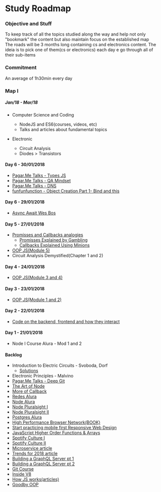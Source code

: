 # Study Roadmap

### Objective and Stuff
To keep track of all the topics studied along the way and help not only "bookmark" the content but also maintain focus on the established map</br>
The roads will be 3 months long containing cs and electronics content. The ideia is to pick one of them(cs or electronics) each day e go through all of their sub-items

### Commitment
An average of 1h30min every day

### Map I 
##### *Jan/18 - Mar/18*

* Computer Science and Coding
    * NodeJS and ES6(courses, videos, etc)
    * Talks and articles about fundamental topics

* Electronic
    * Circuit Analysis
    * Diodes > Transistors
    
#### Day 6 - 30/01/2018
* [Pagar.Me Talks - Types JS](https://www.youtube.com/watch?v=U-TG7iEZzVI)
* [Pagar.Me Talks - QA Mindset](https://www.youtube.com/watch?v=BFTAryFSNr0)
* [Pagar.Me Talks - DNS](https://www.youtube.com/watch?v=29SMsd_rwP4)
* [funfunfunction - Object Creation Part 1- Bind and this](https://www.youtube.com/watch?v=GhbhD1HR5vk)

#### Day 6 - 29/01/2018
* [Async Await Wes Bos](https://www.youtube.com/watch?v=9YkUCxvaLEk)

#### Day 5 - 27/01/2018
* [Promisses and Callbacks analogies](http://www.codeanalogies.com/)
   - [Promisses Explained by Gambling](https://medium.freecodecamp.org/javascript-promises-explained-by-gambling-at-a-casino-28ad4c5b2573)
   - [Callbacks Explained Using Minions](https://medium.freecodecamp.org/javascript-callbacks-explained-using-minions-da272f4d9bcd)
* [OOP JS(Module 5)](https://app.pluralsight.com/library/courses/javascript-es6-object-oriented-programming/table-of-contents)
* Circuit Analysis Demystified(Chapter 1 and 2)

#### Day 4 - 24/01/2018
* [OOP JS(Module 3 and 4)](https://app.pluralsight.com/library/courses/javascript-es6-object-oriented-programming/table-of-contents)

#### Day 3 - 23/01/2018
* [OOP JS(Module 1 and 2)](https://app.pluralsight.com/library/courses/javascript-es6-object-oriented-programming/table-of-contents)

#### Day 2 - 22/01/2018
* [Code on the backend, frontend and how they interact](https://hackernoon.com/in-simple-terms-backend-code-frontend-code-and-how-they-interact-2485c5a1bbd2)

#### Day 1 - 21/01/2018
* Node I Course Alura - Mod 1 and 2




#### Backlog
* Introduction to Electric Circuits - Svoboda, Dorf
   - [Solutions](http://www.chegg.com/homework-help/introduction-to-electric-circuits-9th-edition-chapter-1.dp-solutions-9781118477502)
* Electronic Principles - Malvino
* [Pagar.Me Talks - Deep Git](https://www.youtube.com/watch?v=H2j7e81J798)
* [The Art of Node](https://github.com/maxogden/art-of-node)
* [More of Callback](http://javascriptissexy.com/understand-javascript-callback-functions-and-use-them/)
* [Redes Alura](https://cursos.alura.com.br/career/infraestrutra-de-redes)
* [Node Alura](https://cursos.alura.com.br/career/node-js)
* [Node Pluralsight I](https://app.pluralsight.com/library/courses/nodejs-express-web-applications)
* [Node Pluralsight II](https://app.pluralsight.com/library/courses/node-js-express-rest-web-services)
* [Postgres Alura](https://cursos.alura.com.br/course/introducao-a-banco-de-dados-e-sql-com-postgre)
* [High Performance Browser Network(BOOK)](https://hpbn.co/)
* [Start practicing mobile first Responsive Web Design](https://blog.yipl.com.np/frontend-quicktips-6-start-practicing-mobile-first-responsive-web-design-2fa148ab24c5)
* [JavaScript Higher Order Functions & Arrays](https://www.youtube.com/watch?v=rRgD1yVwIvE)
* [Spotify Culture I](https://www.youtube.com/watch?v=4GK1NDTWbkY)
* [Spotify Culture II](https://www.youtube.com/watch?v=rzoyryY2STQ)
* [Microservice article](https://hackernoon.com/monolith-vs-microservice-vs-serverless-the-real-winner-the-developer-8aae6042fb48)
* [Trends for 2018 article](https://hackernoon.com/5-technology-trends-to-learn-in-2018-if-you-want-a-great-career-caf2e2318ab)
* [Building a GraphQL Server pt 1](https://www.youtube.com/watch?v=PEcJxkylcRM&index=1&list=PLillGF-RfqbYZty73_PHBqKRDnv7ikh68)
* [Building a GraphQL Server pt 2](https://www.youtube.com/watch?v=qqzIA1BQ_ys&list=PLillGF-RfqbYZty73_PHBqKRDnv7ikh68&index=2)
* [Git Course](https://www.udemy.com/git-e-github-para-iniciantes/learn/v4/)
* [Inside V8](https://blog.sessionstack.com/how-javascript-works-inside-the-v8-engine-5-tips-on-how-to-write-optimized-code-ac089e62b12e)
* [How JS works(articles)](https://blog.sessionstack.com/@zlatkov)
* [Goodby OOP](https://medium.com/@cscalfani/goodbye-object-oriented-programming-a59cda4c0e53)
